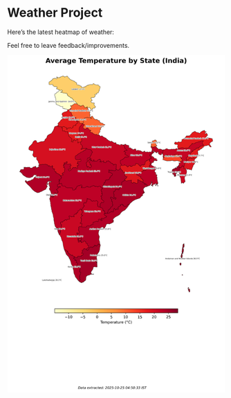 # Weather Project

Here’s the latest heatmap of weather:

Feel free to leave feedback/improvements.

![India Heatmap](docs/assets/india_heatmap.png?v=FC09C3)
